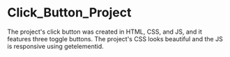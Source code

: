 # Click_Button_Project
The project's click button was created in HTML, CSS, and JS, and it features three toggle buttons. The project's CSS looks beautiful and the JS is responsive using getelementid.
